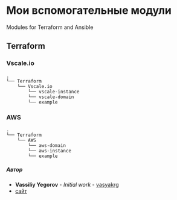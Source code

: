 # Мои вспомогательные модули
Modules for Terraform and Ansible

## Terraform
### Vscale.io
```
.
└── Terraform
    └── Vscale.io
        └── vscale-instance
        └── vscale-domain
        └── example
```

### AWS
```
.
└── Terraform
    └── AWS
        └── aws-domain
        └── aws-instance
        └── example
```

##### Автор
 - **Vassiliy Yegorov** - *Initial work* - [vasyakrg](https://github.com/vasyakrg)
 - [сайт](https://vk.com/realmanual)
